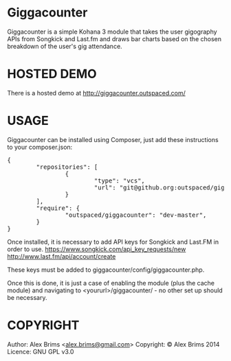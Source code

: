 Giggacounter
============

Giggacounter is a simple Kohana 3 module that takes the user gigography APIs from Songkick and Last.fm and draws bar charts based on the chosen breakdown of the user's gig attendance.

HOSTED DEMO
===========

There is a hosted demo at http://giggacounter.outspaced.com/

USAGE
=====

Giggacounter can be installed using Composer, just add these instructions to your composer.json:

<pre>
{
        "repositories": [
                {
                        "type": "vcs",
                        "url": "git@github.org:outspaced/giggacounter.git"
                }
        ],
        "require": {
                "outspaced/giggacounter": "dev-master",
        }
}
</pre>

Once installed, it is necessary to add API keys for Songkick and Last.FM in order to use.
	https://www.songkick.com/api_key_requests/new
	http://www.last.fm/api/account/create

These keys must be added to giggacounter/config/giggacounter.php.

Once this is done, it is just a case of enabling the module (plus the cache module) and navigating to &lt;yoururl&gt;/giggacounter/ - no other set up should be necessary.

COPYRIGHT
======

Author: Alex Brims &lt;alex.brims@gmail.com&gt; 
Copyright: © Alex Brims 2014
Licence: GNU GPL v3.0
